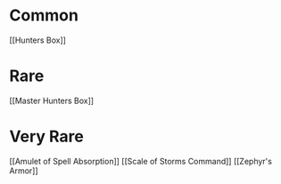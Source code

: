 # Common
[[Hunters Box]]

# Rare
[[Master Hunters Box]]

# Very Rare
[[Amulet of Spell Absorption]]
[[Scale of Storms Command]]
[[Zephyr's Armor]]
